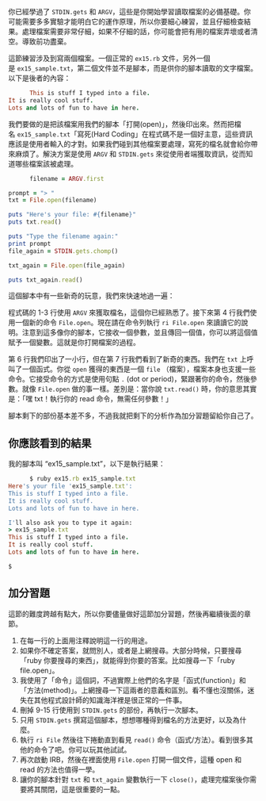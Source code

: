 你已經學過了 `STDIN.gets` 和 `ARGV`，這些是你開始學習讀取檔案的必備基礎。你可能需要多多實驗才能明白它的運作原理，所以你要細心練習，並且仔細檢查結果。處理檔案需要非常仔細，如果不仔細的話，你可能會把有用的檔案弄壞或者清空。導致前功盡棄。

這節練習涉及到寫兩個檔案。一個正常的 `ex15.rb` 文件，另外一個是 `ex15_sample.txt`，第二個文件並不是腳本，而是供你的腳本讀取的文字檔案。以下是後者的內容：

```rb
      This is stuff I typed into a file.
It is really cool stuff.
Lots and lots of fun to have in here.

```

我們要做的是把該檔案用我們的腳本「打開(open)」，然後印出來。然而把檔名 `ex15_sample.txt`「寫死(Hard Coding」在程式碼不是一個好主意，這些資訊應該是使用者輸入的才對。如果我們碰到其他檔案要處理，寫死的檔名就會給你帶來麻煩了。解決方案是使用 `ARGV` 和 `STDIN.gets` 來從使用者端獲取資訊，從而知道哪些檔案該被處理。

```rb
      filename = ARGV.first

prompt = "> "
txt = File.open(filename)

puts "Here's your file: #{filename}"
puts txt.read()

puts "Type the filename again:"
print prompt
file_again = STDIN.gets.chomp()

txt_again = File.open(file_again)

puts txt_again.read()

```

這個腳本中有一些新奇的玩意，我們來快速地過一遍：

程式碼的 1-3 行使用 `ARGV` 來獲取檔名，這個你已經熟悉了。接下來第 4 行我們使用一個新的命令 `File.open`。現在請在命令列執行 `ri File.open` 來讀讀它的說明。注意到這多像你的腳本，它接收一個參數，並且傳回一個值，你可以將這個值賦予一個變數。這就是你打開檔案的過程。

第 6 行我們印出了一小行，但在第 7 行我們看到了新奇的東西。我們在 `txt` 上呼叫了一個函式。你從 `open` 獲得的東西是一個 `file` （檔案），檔案本身也支援一些命令。它接受命令的方式是使用句點 `.` (dot or period)，緊跟著你的命令，然後參數。就像 `File.open` 做的事一樣。差別是：當你說 `txt.read()` 時，你的意思其實是：「嘿 txt！執行你的 read 命令，無需任何參數！」

腳本剩下的部份基本差不多，不過我就把剩下的分析作為加分習題留給你自己了。

## 你應該看到的結果

我的腳本叫 “ex15_sample.txt”，以下是執行結果：

```rb
      $ ruby ex15.rb ex15_sample.txt 
Here's your file 'ex15_sample.txt':
This is stuff I typed into a file.
It is really cool stuff.
Lots and lots of fun to have in here.

I'll also ask you to type it again:
> ex15_sample.txt
This is stuff I typed into a file.
It is really cool stuff.
Lots and lots of fun to have in here.

$

```

## 加分習題

這節的難度跨越有點大，所以你要儘量做好這節加分習題，然後再繼續後面的章節。

1.  在每一行的上面用注釋說明這一行的用途。
2.  如果你不確定答案，就問別人，或者是上網搜尋。大部分時候，只要搜尋「ruby 你要搜尋的東西」，就能得到你要的答案。比如搜尋一下「ruby file.open」。
3.  我使用了「命令」這個詞，不過實際上他們的名字是「函式(function)」和「方法(method)」。上網搜尋一下這兩者的意義和區別。看不懂也沒關係，迷失在其他程式設計師的知識海洋裡是很正常的一件事。
4.  刪掉 9-15 行使用到 `STDIN.gets` 的部份，再執行一次腳本。
5.  只用 `STDIN.gets` 撰寫這個腳本，想想哪種得到檔名的方法更好，以及為什麼。
6.  執行 `ri File` 然後往下捲動直到看見 `read()` 命令（函式/方法）。看到很多其他的命令了吧。你可以玩其他試試。
7.  再次啟動 IRB，然後在裡面使用 `File.open` 打開一個文件，這種 open 和 read 的方法也值得一學。
8.  讓你的腳本針對 `txt` 和 `txt_again` 變數執行一下 `close()`，處理完檔案後你需要將其關閉，這是很重要的一點。